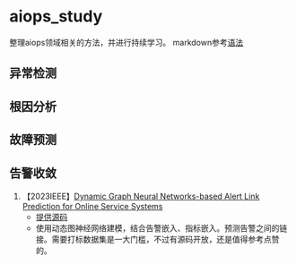# aiops_study
整理aiops领域相关的方法，并进行持续学习。
markdown参考[语法](https://markdown.com.cn/basic-syntax/lists.html)

## 异常检测

## 根因分析

## 故障预测

## 告警收敛
1. 【2023IEEE】[Dynamic Graph Neural Networks-based Alert Link
Prediction for Online Service Systems](https://zhendong2050.github.io/res/ASE23.pdf)
    - [提供源码](https://github.com/FudanSELab/DyAlert)
    - 使用动态图神经网络建模，结合告警嵌入、指标嵌入。预测告警之间的链接。需要打标数据集是一大门槛，不过有源码开放，还是值得参考点赞的。

